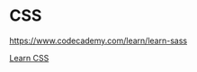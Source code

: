 # CSS

https://www.codecademy.com/learn/learn-sass

[Learn CSS](https://www.codecademy.com/learn/learn-css)
